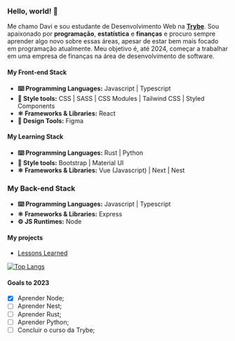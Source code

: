 ### Hello, world! 👋
Me chamo Davi e sou estudante de Desenvolvimento Web na **[Trybe](https://www.betrybe.com/)**. Sou apaixonado por **programação**, **estatística** e **finanças** e procuro sempre aprender algo novo sobre essas áreas, apesar de estar bem mais focado em programação atualmente. Meu objetivo é, até 2024, começar a trabalhar em uma empresa de finanças na área de desenvolvimento de software.

#### My Front-end Stack

- **⌨️ Programming Languages:** Javascript | Typescript
- **💅 Style tools:** CSS | SASS | CSS Modules | Tailwind CSS | Styled Components
- **⚛️ Frameworks & Libraries:** React
- **📏 Design Tools:** Figma

#### My Learning Stack

- **⌨️ Programming Languages:** Rust | Python
- **💅 Style tools:** Bootstrap | Material UI
- **⚛️ Frameworks & Libraries:** Vue (Javascript) | Next | Nest

### My Back-end Stack
- **⌨️ Programming Languages:** Javascript | Typescript
- **⚛️ Frameworks & Libraries:** Express
- **⚙️ JS Runtimes:** Node


#### My projects
- [Lessons Learned](https://github.com/DN4Davi/Lessons-Learned)

[![Top Langs](https://github-readme-stats.vercel.app/api/top-langs/?username=dn4davi&layout=compact)]([https://github.com/anuraghazra/github-readme-stats](https://github.com/dn4davi/))

#### Goals to 2023

- [x] Aprender Node;
- [ ] Aprender Nest;
- [ ] Aprender Rust;
- [ ] Aprender Python;
- [ ] Concluir o curso da Trybe;
